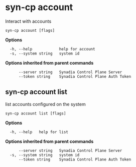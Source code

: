 # syn-cp account

Interact with accounts

```
syn-cp account [flags]
```

**Options**

```
  -h, --help            help for account
  -s, --system string   system id
```

**Options inherited from parent commands**

```
      --server string   Synadia Control Plane Server
      --token string    Synadia Control Plane Auth Token
```

## syn-cp account list

list accounts configured on the system

```
syn-cp account list [flags]
```

**Options**

```
  -h, --help   help for list
```

**Options inherited from parent commands**

```
      --server string   Synadia Control Plane Server
  -s, --system string   system id
      --token string    Synadia Control Plane Auth Token
```

